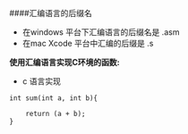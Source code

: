 ####汇编语言的后缀名
- 在windows 平台下汇编语言的后缀名是 .asm
- 在mac Xcode 平台中汇编的后缀是 .s


**使用汇编语言实现C环境的函数:**

- c 语言实现
```
int sum(int a, int b){

    return (a + b);
}
```
